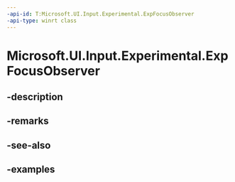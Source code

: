 ```yaml
---
-api-id: T:Microsoft.UI.Input.Experimental.ExpFocusObserver
-api-type: winrt class
---
```


# Microsoft.UI.Input.Experimental.ExpFocusObserver

<!--
public sealed class ExpFocusObserver : Microsoft.UI.Input.Experimental.ExpInputObject
-->


## -description

## -remarks

## -see-also

## -examples


